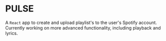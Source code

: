 # PULSE
A `React` app to create and upload playlist's to the user's Spotify account. 
Currently working on more advanced functionality, including playback and lyrics.
